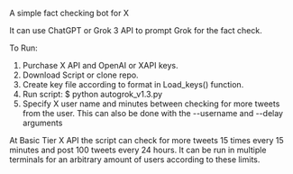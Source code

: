 A simple fact checking bot for X  

It can use ChatGPT or Grok 3 API to prompt Grok for the fact check.

To Run:
1. Purchase X API and OpenAI or XAPI keys.
2. Download Script or clone repo.
3. Create key file according to format in Load_keys() function.
4. Run script: $ python autogrok_v1.3.py
5. Specify X user name and minutes between checking for more tweets from the user. This can also be done with the --username and --delay arguments

At Basic Tier X API the script can check for more tweets 15 times every 15 minutes and post 100 tweets every 24 hours. 
It can be run in multiple terminals for an arbitrary amount of users according to these limits. 

